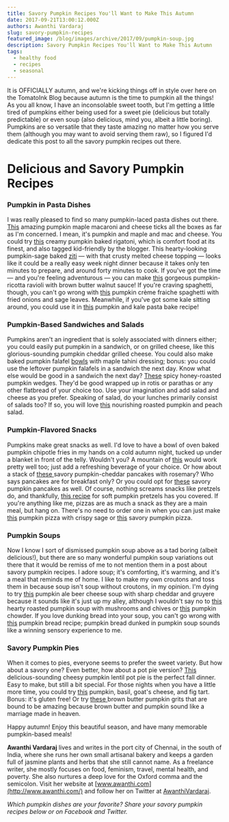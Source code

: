 ```yaml
---
title: Savory Pumpkin Recipes You'll Want to Make This Autumn
date: 2017-09-21T13:00:12.000Z
authors: Awanthi Vardaraj
slug: savory-pumpkin-recipes
featured_image: /blog/images/archive/2017/09/pumpkin-soup.jpg
description: Savory Pumpkin Recipes You'll Want to Make This Autumn
tags:
  - healthy food
  - recipes
  - seasonal
---
```

It is OFFICIALLY autumn, and we're kicking things off in style over here on the TomatoInk Blog because autumn is the time to pumpkin all the things! As you all know, I have an inconsolable sweet tooth, but I'm getting a little tired of pumpkins either being used for a sweet pie (delicious but totally predictable) or even soup (also delicious, mind you, albeit a little boring). Pumpkins are so versatile that they taste amazing no matter how you serve them (although you may want to avoid serving them raw), so I figured I'd dedicate this post to all the savory pumpkin recipes out there.

# Delicious and Savory Pumpkin Recipes

### Pumpkin in Pasta Dishes

I was really pleased to find so many pumpkin-laced pasta dishes out there. [This](https://thefigtreeblog.com/2011/09/pumpkin-maple-macaroni-cheese.html) amazing pumpkin maple macaroni and cheese ticks all the boxes as far as I'm concerned. I mean, it's pumpkin and maple and mac and cheese. You could try [this](http://www.kitchentreaty.com/creamy-pumpkin-baked-rigatoni/) creamy pumpkin baked rigatoni, which is comfort food at its finest, and also tagged kid-friendly by the blogger. This hearty-looking pumpkin-sage baked [ziti](https://ohmyveggies.com/pumpkin-sage-baked-ziti/) — with that crusty melted cheese topping — looks like it could be a really easy week night dinner because it takes only ten minutes to prepare, and around forty minutes to cook. If you've got the time — and you're feeling adventurous — you can make [this](http://littleferrarokitchen.com/2013/10/homemade-pumpkin-ricotta-ravioli-brown-butter-walnut-sauce/) gorgeous pumpkin-ricotta ravioli with brown butter walnut sauce! If you're craving spaghetti, though, you can't go wrong with [this](http://cafejohnsonia.com/2013/10/pumpkin-creme-fraiche-spaghetti-fried-onions-sage.html) pumpkin crème fraiche spaghetti with fried onions and sage leaves. Meanwhile, if you've got some kale sitting around, you could use it in [this](http://www.mjandhungryman.com/vegetarian-pumpkin-and-kale-pasta-bake/#%5Fa5y%5Fp=4432348) pumpkin and kale pasta bake recipe!

### Pumpkin-Based Sandwiches and Salads

Pumpkins aren't an ingredient that is solely associated with dinners either; you could easily put pumpkin in a sandwich, or on grilled cheese, like this glorious-sounding pumpkin cheddar grilled cheese. You could also make baked pumpkin falafel [bowls](https://www.connoisseurusveg.com/baked-pumpkin-falafel-bowls-maple-tahini-dressing) with maple tahini dressing; bonus: you could use the leftover pumpkin falafels in a sandwich the next day. Know what else would be good in a sandwich the next day? [These](http://blommi.com/spicy-honey-roasted-pumpkin-recipe/) spicy honey-roasted pumpkin wedges. They'd be good wrapped up in rotis or parathas or any other flatbread of your choice too. Use your imagination and add salad and cheese as you prefer. Speaking of salad, do your lunches primarily consist of salads too? If so, you will love [this](http://www.greenkitchenstories.com/roasted-pumpkin-peach-salad-sydney/) nourishing roasted pumpkin and peach salad.

### Pumpkin-Flavored Snacks

Pumpkins make great snacks as well. I'd love to have a bowl of oven baked pumpkin chipotle fries in my hands on a cold autumn night, tucked up under a blanket in front of the telly. Wouldn't you? A mountain of [this](https://cleanfoodcrush.com/pumpkin-fries/) would work pretty well too; just add a refreshing beverage of your choice. Or how about a stack of [these ](http://www.anediblemosaic.com/savory-pumpkin-cheddar-pancakes-with-rosemary/)savory pumpkin-cheddar pancakes with rosemary? Who says pancakes are for breakfast only? Or you could opt for [these](http://www.ruchiskitchen.com/recipe/savory-pumpkin-pancakes/) savory pumpkin pancakes as well. Of course, nothing screams snacks like pretzels do, and thankfully, [this recipe](http://www.savvyeat.com/pumpkin-soft-pretzels/) for soft pumpkin pretzels has you covered. If you're anything like me, pizzas are as much a snack as they are a main meal, but hang on. There's no need to order one in when you can just make [this](https://www.twopeasandtheirpod.com/pumpkin-pizza-with-crispy-sage/) pumpkin pizza with crispy sage or [this](http://lovelolablog.com/savory-pumpkin-pizza-aka-the-best-pizza-you-will-ever-eat-ever/) savory pumpkin pizza.

### Pumpkin Soups

Now I know I sort of dismissed pumpkin soup above as a tad boring (albeit delicious!), but there are so many wonderful pumpkin soup variations out there that it would be remiss of me to not mention them in a post about savory pumpkin recipes. I adore soup; it's comforting, it's warming, and it's a meal that reminds me of home. I like to make my own croutons and toss them in because soup isn't soup without croutons, in my opinion. I'm dying to try [this](http://www.kitchentreaty.com/pumpkin-ale-beer-cheese-soup-with-sharp-cheddar-and-gruyere/) pumpkin ale beer cheese soup with sharp cheddar and gruyere because it sounds like it's just up my alley, although I wouldn't say no to [this](http://www.countryliving.com/food-drinks/recipes/a14859/roasted-pumpkin-soup-mushrooms-chives/) hearty roasted pumpkin soup with mushrooms and chives or [this](http://www.countryliving.com/food-drinks/recipes/a2990/pumpkin-chowder-recipe/) pumpkin chowder. If you love dunking bread into your soup, you can't go wrong with [this](http://www.countryliving.com/food-drinks/recipes/a2993/pumpkin-bread-recipe/) pumpkin bread recipe; pumpkin bread dunked in pumpkin soup sounds like a winning sensory experience to me.

### Savory Pumpkin Pies

When it comes to pies, everyone seems to prefer the sweet variety. But how about a savory one? Even better, how about a pot pie version? [This ](http://www.amuse-your-bouche.com/cheesy-pumpkin-lentil-pot-pies/)delicious-sounding cheesy pumpkin lentil pot pie is the perfect fall dinner. Easy to make, but still a bit special. For those nights when you have a little more time, you could try [this](http://www.georgeats.com/food/2015/3/10/gluten-free-pumpkin-basil-goats-cheese-and-fig-tart) pumpkin, basil, goat's cheese, and fig tart. Bonus: it's gluten free! Or try [these ](http://peasandcrayons.com/2015/12/brown-butter-pumpkin-grits.html)brown butter pumpkin grits that are bound to be amazing because brown butter and pumpkin sound like a marriage made in heaven.

Happy autumn! Enjoy this beautiful season, and have many memorable pumpkin-based meals!

**Awanthi Vardaraj** lives and writes in the port city of Chennai, in the south of India, where she runs her own small artisanal bakery and keeps a garden full of jasmine plants and herbs that she still cannot name. As a freelance writer, she mostly focuses on food, feminism, travel, mental health, and poverty. She also nurtures a deep love for the Oxford comma and the semicolon. Visit her website at [www.awanthi.com](http://www.awanthi.com/) and follow her on Twitter at [AwanthiVardaraj](https://twitter.com/AwanthiVardaraj).

*Which pumpkin dishes are your favorite? Share your savory pumpkin recipes below or on Facebook and Twitter.*